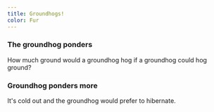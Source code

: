 ```yaml
---
title: Groundhogs!
color: Fur
---
```


### The groundhog ponders

How much ground would a groundhog hog if a groundhog could hog ground?

### Groundhog ponders more

It's cold out and the groundhog would prefer to hibernate.
